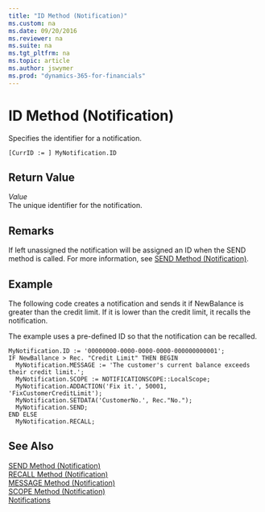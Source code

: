 ```yaml
---
title: "ID Method (Notification)"
ms.custom: na
ms.date: 09/20/2016
ms.reviewer: na
ms.suite: na
ms.tgt_pltfrm: na
ms.topic: article
ms.author: jswymer
ms.prod: "dynamics-365-for-financials"
---
```

# ID Method (Notification)
Specifies the identifier for a notification.

```
[CurrID := ] MyNotification.ID
```
## Return Value
*Value*  
The unique identifier for the notification.

## Remarks
If left unassigned the notification will be assigned an ID when the SEND method is called. For more information, see [SEND Method (Notification)](devenv-send-method-notification.md).

##  Example
The following code creates a notification and sends it if NewBalance is greater than the credit limit. If it is lower than the credit limit, it recalls the notification.

The example uses a pre-defined ID so that the notification can be recalled.

```
MyNotification.ID := '00000000-0000-0000-0000-000000000001';
IF NewBallance > Rec. "Credit Limit" THEN BEGIN
  MyNotification.MESSAGE := 'The customer's current balance exceeds their credit limit.';
  MyNotification.SCOPE := NOTIFICATIONSCOPE::LocalScope;
  MyNotification.ADDACTION('Fix it.', 50001, 'FixCustomerCreditLimit');
  MyNotification.SETDATA('CustomerNo.', Rec."No.");
  MyNotification.SEND;
END ELSE
  MyNotification.RECALL;
```

## See Also  
[SEND Method (Notification)](devenv-send-method-notification.md)  
[RECALL Method (Notification)](devenv-recall-method-notification.md)  
[MESSAGE Method (Notification)](devenv-message-method-notification.md)  
[SCOPE Method (Notification)](devenv-scope-method-notification.md)  
[Notifications](../devenv-notifications-developing.md)
